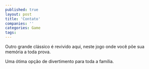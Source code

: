 ```yaml
---
published: true
layout: post
title: 'Contato'
companies: ''
categories: Game
tags: 
---
```

Outro grande clássico é revivido aqui, neste jogo onde você põe sua memória a toda prova.

Uma ótima opção de divertimento para toda a família.

